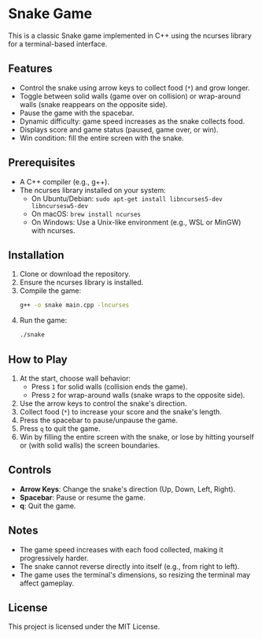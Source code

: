 # Snake Game

This is a classic Snake game implemented in C++ using the ncurses library for a terminal-based interface.

## Features
- Control the snake using arrow keys to collect food (`*`) and grow longer.
- Toggle between solid walls (game over on collision) or wrap-around walls (snake reappears on the opposite side).
- Pause the game with the spacebar.
- Dynamic difficulty: game speed increases as the snake collects food.
- Displays score and game status (paused, game over, or win).
- Win condition: fill the entire screen with the snake.

## Prerequisites
- A C++ compiler (e.g., g++).
- The ncurses library installed on your system:
  - On Ubuntu/Debian: `sudo apt-get install libncurses5-dev libncursesw5-dev`
  - On macOS: `brew install ncurses`
  - On Windows: Use a Unix-like environment (e.g., WSL or MinGW) with ncurses.

## Installation
1. Clone or download the repository.
2. Ensure the ncurses library is installed.
3. Compile the game:
   ```bash
   g++ -o snake main.cpp -lncurses
   ```
4. Run the game:
   ```bash
   ./snake
   ```

## How to Play
1. At the start, choose wall behavior:
   - Press `1` for solid walls (collision ends the game).
   - Press `2` for wrap-around walls (snake wraps to the opposite side).
2. Use the arrow keys to control the snake's direction.
3. Collect food (`*`) to increase your score and the snake's length.
4. Press the spacebar to pause/unpause the game.
5. Press `q` to quit the game.
6. Win by filling the entire screen with the snake, or lose by hitting yourself or (with solid walls) the screen boundaries.

## Controls
- **Arrow Keys**: Change the snake's direction (Up, Down, Left, Right).
- **Spacebar**: Pause or resume the game.
- **q**: Quit the game.

## Notes
- The game speed increases with each food collected, making it progressively harder.
- The snake cannot reverse directly into itself (e.g., from right to left).
- The game uses the terminal's dimensions, so resizing the terminal may affect gameplay.

## License
This project is licensed under the MIT License.